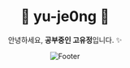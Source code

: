 <div align="center">

  # :paw_prints: yu-je0ng :seedling:

  안녕하세요, **공부중인 고유정**입니다. :sparkles:  



![Footer](https://capsule-render.vercel.app/api?type=waving&color=timeAuto&height=200&section=footer)

</div>

<!-- 
이모지 : https://www.webfx.com/tools/emoji-cheat-sheet/ 
참고 : https://velog.io/@dot2__/Github-github-%ED%94%84%EB%A1%9C%ED%95%84-%EA%BE%B8%EB%AF%B8%EA%B8%B0
 -->
